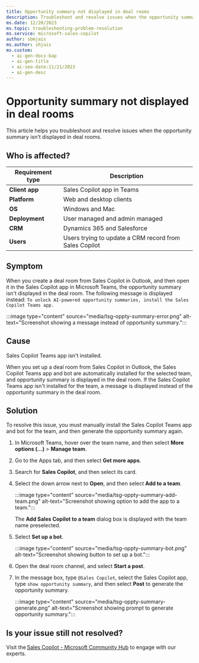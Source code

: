 ```yaml
---
title: Opportunity summary not displayed in deal rooms
description: Troubleshoot and resolve issues when the opportunity summary isn't displayed in deal rooms.
ms.date: 12/20/2023
ms.topic: troubleshooting-problem-resolution
ms.service: microsoft-sales-copilot
author: sbmjais
ms.author: shjais
ms.custom:
  - ai-gen-docs-bap
  - ai-gen-title
  - ai-seo-date:11/21/2023
  - ai-gen-desc
---
```


# Opportunity summary not displayed in deal rooms

This article helps you troubleshoot and resolve issues when the opportunity summary isn't displayed in deal rooms.

## Who is affected?

| Requirement type |Description  |
|---------|---------|
|**Client app**     |  Sales Copilot app in Teams        |
|**Platform**     | Web and desktop clients         |
|**OS**     | Windows and Mac         |
|**Deployment**     | User managed and admin managed       |
|**CRM**     | Dynamics 365 and Salesforce      |
|**Users**     | Users trying to update a CRM record from Sales Copilot |

## Symptom

When you create a deal room from Sales Copilot in Outlook, and then open it in the Sales Copilot app in Microsoft Teams, the opportunity summary isn't displayed in the deal room. The following message is displayed instead: `To unlock AI-powered opportunity summaries, install the Sales Copilot Teams app.`

:::image type="content" source="media/tsg-oppty-summary-error.png" alt-text="Screenshot showing a message instead of opportunity summary.":::

## Cause

Sales Copilot Teams app isn't installed.

When you set up a deal room from Sales Copilot in Outlook, the Sales Copilot Teams app and bot are automatically installed for the selected team, and opportunity summary is displayed in the deal room. If the Sales Copilot Teams app isn't installed for the team, a message is displayed instead of the opportunity summary in the deal room.

## Solution

To resolve this issue, you must manually install the Sales Copilot Teams app and bot for the team, and then generate the opportunity summary again.

1. In Microsoft Teams, hover over the team name, and then select **More options (...)** > **Manage team**.

2. Go to the Apps tab, and then select **Get more apps**.

3. Search for **Sales Copilot**, and then select its card.

4. Select the down arrow next to **Open**, and then select **Add to a team**.

    :::image type="content" source="media/tsg-oppty-summary-add-team.png" alt-text="Screenshot showing option to add the app to a team.":::

    The **Add Sales Copilot to a team** dialog box is displayed with the team name preselected.

5. Select **Set up a bot**.

    :::image type="content" source="media/tsg-oppty-summary-bot.png" alt-text="Screenshot showing button to set up a bot.":::

6. Open the deal room channel, and select **Start a post**.

7. In the message box, type `@Sales Copilot`, select the Sales Copilot app, type `show opportunity summary`, and then select **Post** to generate the opportunity summary.

    :::image type="content" source="media/tsg-oppty-summary-generate.png" alt-text="Screenshot showing prompt to generate opportunity summary.":::

## Is your issue still not resolved?

Visit the [Sales Copilot - Microsoft Community Hub](https://techcommunity.microsoft.com/t5/viva-sales/bd-p/VivaSales) to engage with our experts.
